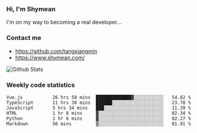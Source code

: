 ### Hi, I'm Shymean

I'm on my way to becoming a real developer...

### Contact me

- <https://github.com/tangxiangmin>
- <https://www.shymean.com/>

![Github Stats](https://github-readme-stats.vercel.app/api?username=tangxiangmin&show_icons=true&theme=dark)


###  Weekly code statistics

<!--START_SECTION:waka-->

```text
Vue.js           26 hrs 50 mins  █████████████▓░░░░░░░░░░░   54.82 %
TypeScript       11 hrs 38 mins  ██████░░░░░░░░░░░░░░░░░░░   23.78 %
JavaScript       5 hrs 34 mins   ███░░░░░░░░░░░░░░░░░░░░░░   11.39 %
HTML             1 hr 8 mins     ▓░░░░░░░░░░░░░░░░░░░░░░░░   02.34 %
Python           1 hr 6 mins     ▓░░░░░░░░░░░░░░░░░░░░░░░░   02.27 %
Markdown         56 mins         ▒░░░░░░░░░░░░░░░░░░░░░░░░   01.91 %
```

<!--END_SECTION:waka-->